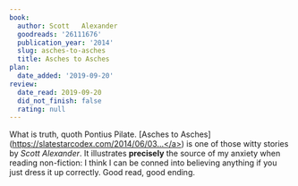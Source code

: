 ```yaml
---
book:
  author: Scott   Alexander
  goodreads: '26111676'
  publication_year: '2014'
  slug: asches-to-asches
  title: Asches to Asches
plan:
  date_added: '2019-09-20'
review:
  date_read: 2019-09-20
  did_not_finish: false
  rating: null
---
```


What is truth, quoth Pontius Pilate. [Asches to Asches](<a target="_blank" href="https://slatestarcodex.com/2014/06/03/asches-to-asches/" rel="nofollow">https://slatestarcodex.com/2014/06/03...</a>) is one of those witty stories by *Scott Alexander*. It illustrates **precisely** the source of my anxiety when reading non-fiction: I think I can be conned into believing anything if you just dress it up correctly. Good read, good ending.
